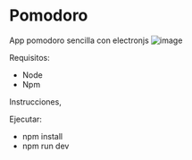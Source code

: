 # Pomodoro
App pomodoro sencilla con electronjs
![image](https://github.com/Juancodja/pomodoro/assets/63316446/eb5b55a6-0b85-4cdf-8726-1900d4733f65)

Requisitos:

- Node 
- Npm

Instrucciones, 

Ejecutar:

- npm install
- npm run dev 
